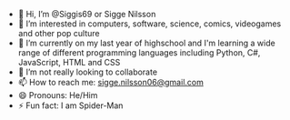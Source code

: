 - 👋 Hi, I’m @Siggis69 or Sigge Nilsson
- 👀 I’m interested in computers, software, science, comics, videogames and other pop culture
- 🌱 I’m currently on my last year of highschool and I'm learning a wide range of different programming languages including Python, C#, JavaScript, HTML and CSS
- 💞️ I’m not really looking to collaborate 
- 📫 How to reach me: sigge.nilsson06@gmail.com
- 😄 Pronouns: He/Him
- ⚡ Fun fact: I am Spider-Man

<!---
Siggis69/Siggis69 is a ✨ special ✨ repository because its `README.md` (this file) appears on your GitHub profile.
You can click the Preview link to take a look at your changes.
--->
